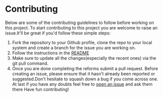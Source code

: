 # Contributing
Below are some of the contributing guidelines to follow before working on this project.
To start contributing to this project you are welcome to raise an issue.It'll be great if you'd follow these simple steps:
1.    Fork the repository to your Github profile, clone the repo   to your local system and create a branch for the issue you are working on.
2.    Follow the instructions in the [README](README.md)
3.    Make sure to update all the changes(especially the recent ones) via the git pull command.
4.    Once you are done completing the reforms submit a pull request.
Before creating an issue, please ensure that it hasn't already been reported or suggested.Don't hesitate to squash down a bug if you come across one.
At last if you have any doubts feel free to [open an issue](https://github.com/andersonjoseph/shotbit/issues/) and ask them there
Have fun contributing!